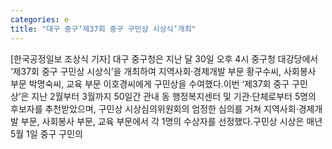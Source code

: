 ```yaml
---
categories: e
title: "대구 중구‘제37회 중구 구민상 시상식’개최"
---
```

[한국공정일보 조상식 기자] 대구 중구청은 지난 달 30일 오후 4시 중구청 대강당에서 ‘제37회 중구 구민상 시상식’을 개최하여 지역사회‧경제개발 부문 황구수씨, 사회봉사 부문 박명숙씨, 교육 부문 이호경씨에게 구민상을 수여했다.이번 ‘제37회 중구 구민상’은 지난 2월부터 3월까지 50일간 관내 동 행정복지센터 및 기관‧단체로부터 5명의 후보자를 추천받았으며, 구민상 시상심의위원회의 엄정한 심의를 거쳐 지역사회‧경제개발 부문, 사회봉사 부문, 교육 부문에서 각 1명의 수상자를 선정했다.구민상 시상은 매년 5월 1일 중구 구민의